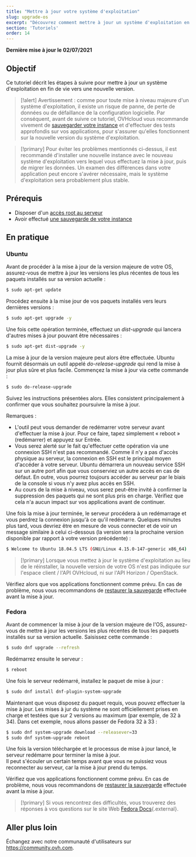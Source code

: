 ```yaml
---
title: "Mettre à jour votre système d'exploitation"
slug: upgrade-os
excerpt: "Découvrez comment mettre à jour un système d'exploitation en fin de vie"
section: 'Tutoriels'
order: 14
---
```


**Dernière mise à jour le 02/07/2021**

## Objectif

Ce tutoriel décrit les étapes à suivre pour mettre à jour un système d'exploitation en fin de vie vers une nouvelle version.

> [!alert]
> Avertissement : comme pour toute mise à niveau majeure d'un système d'exploitation, il existe un risque de panne, de perte de données ou de défaillance de la configuration logicielle.
> Par conséquent, avant de suivre ce tutoriel, OVHcloud vous recommande vivement de [sauvegarder votre instance](../sauvegarder-une-instance/) et d'effectuer des tests approfondis sur vos applications, pour s'assurer qu'elles fonctionnent sur la nouvelle version du système d'exploitation.
>

> [!primary]
> Pour éviter les problèmes mentionnés ci-dessus, il est recommandé d'installer une nouvelle instance avec le nouveau système d'exploitation vers lequel vous effectuez la mise à jour, puis de migrer les données.
> Un examen des différences dans votre application peut encore s'avérer nécessaire, mais le système d'exploitation sera probablement plus stable.
>

## Prérequis

- Disposer d'un [accès root au serveur](../passer-root-et-definir-un-mot-de-passe/)
- Avoir effectué [une sauvegarde de votre instance](../sauvegarder-une-instance/)

## En pratique

### Ubuntu

Avant de procéder à la mise à jour de la version majeure de votre OS, assurez-vous de mettre à jour les versions les plus récentes de tous les paquets installés sur sa version actuelle :

```sh
$ sudo apt-get update
```

Procédez ensuite à la mise jour de vos paquets installés vers leurs dernières versions :

```sh
$ sudo apt-get upgrade -y
```

Une fois cette opération terminée, effectuez un *dist-upgrade* qui lancera d'autres mises à jour pouvant être nécessaires :

```sh
$ sudo apt-get dist-upgrade -y
```

La mise à jour de la version majeure peut alors être effectuée. Ubuntu fournit désormais un outil appelé *do-release-upgrade* qui rend la mise à jour plus sûre et plus facile. Commençez la mise à jour via cette commande :

```sh
$ sudo do-release-upgrade
```

Suivez les instructions présentées alors. Elles consistent principalement à confirmer que vous souhaitez poursuivre la mise à jour.

Remarques :

- L'outil peut vous demander de redémarrer votre serveur avant d'effectuer la mise à jour. Pour ce faire, tapez simplement « reboot » (redémarrer) et appuyez sur Entrée.
- Vous serez alerté sur le fait qu'effectuer cette opération via une connexion SSH n'est pas recommandé. Comme il n'y a pas d'accès physique au serveur, la connexion en SSH est le principal moyen d'accéder à votre serveur.
Ubuntu démarrera un nouveau service SSH sur un autre port afin que vous conserviez un autre accès en cas de défaut. En outre, vous pourrez toujours accéder au serveur par le biais de la console si vous n'y avez plus accès en SSH.
- Au cours de la mise à niveau, vous serez peut-être invité à confirmer la suppression des paquets qui ne sont plus pris en charge. Vérifiez que cela n'a aucun impact sur vos applications avant de continuer.

Une fois la mise à jour terminée, le serveur procédera à un redémarrage et vous perdrez la connexion jusqu'à ce qu'il redémarre.
Quelques minutes plus tard, vous devriez être en mesure de vous connecter et de voir un message similaire à celui ci-dessous (la version sera la prochaine version disponible par rapport à votre version précédente) :

```sh
$ Welcome to Ubuntu 18.04.5 LTS (GNU/Linux 4.15.0-147-generic x86_64)
```

> [!primary]
> Lorsque vous mettez à jour le système d'exploitation au lieu de le réinstaller, la nouvelle version de votre OS n'est pas indiquée sur l'espace client / l'API OVHcloud, ni sur l'API Horizon / OpenStack.
>

Vérifiez alors que vos applications fonctionnent comme prévu. En cas de problème, nous vous recommandons de [restaurer la sauvegarde](../creer-restaurer-un-serveur-virtuel-a-partir-dune-sauvegarde/) effectuée avant la mise à jour.

### Fedora

Avant de commencer la mise à jour de la version majeure de l'OS, assurez-vous de mettre à jour les versions les plus récentes de tous les paquets installés sur sa version actuelle. Saisissez cette commande :

```sh
$ sudo dnf upgrade --refresh
```

Redémarrez ensuite le serveur :

```sh
$ reboot
```

Une fois le serveur redémarré, installez le paquet de mise à jour :

```sh
$ sudo dnf install dnf-plugin-system-upgrade
```

Maintenant que vous disposez du paquet requis, vous pouvez effectuer la mise à jour. Les mises à jur du système ne sont officiellement prises en charge et testées que sur 2 versions au maximum (par exemple, de 32 à 34).
Dans cet exemple, nous allons passer de Fedora 32 à 33 :

```sh
$ sudo dnf system-upgrade download --releasever=33
$ sudo dnf system-upgrade reboot
```

Une fois la version téléchargée et le processus de mise à jour lancé, le serveur redémarre pour terminer la mise à jour.
<br>Il peut s'écouler un certain temps avant que vous ne puissiez vous reconnecter au serveur, car la mise à jour prend du temps.

Vérifiez que vos applications fonctionnent comme prévu. En cas de problème, nous vous recommandons de [restaurer la sauvegarde](../creer-restaurer-un-serveur-virtuel-a-partir-dune-sauvegarde/) effectuée avant la mise à jour.

> [!primary]
> Si vous rencontrez des difficultés, vous trouverez des réponses à vos questions sur le site Web [Fedora Docs](https://docs.fedoraproject.org/en-US/quick-docs/dnf-system-upgrade/){.external}.
>

## Aller plus loin

Échangez avec notre communauté d'utilisateurs sur <https://community.ovh.com>.
